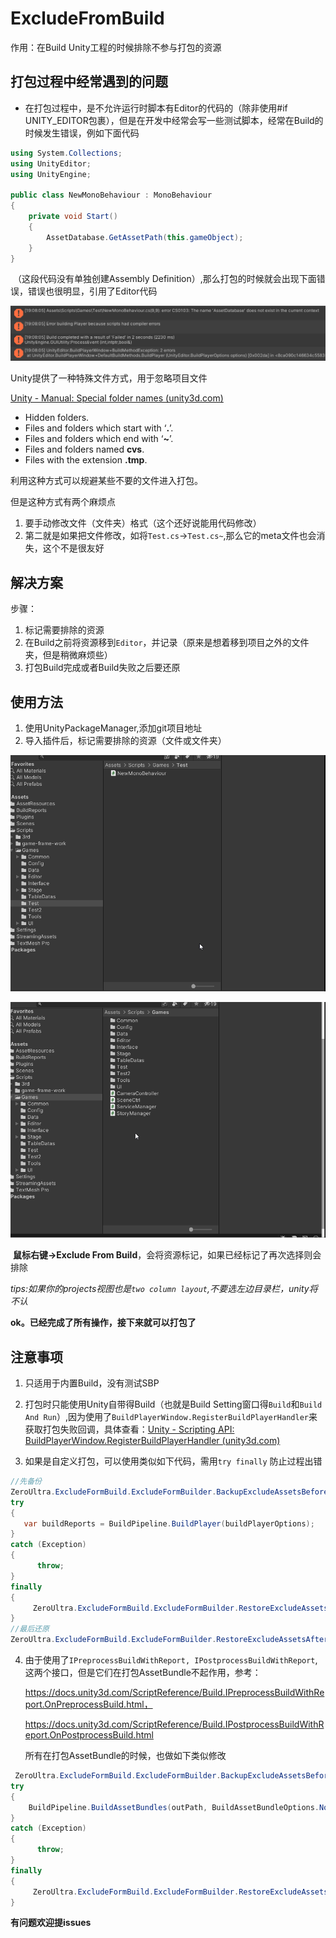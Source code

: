 # ExcludeFromBuild
作用：在Build Unity工程的时候排除不参与打包的资源

## 打包过程中经常遇到的问题

* 在打包过程中，是不允许运行时脚本有Editor的代码的（除非使用#if UNITY_EDITOR包裹），但是在开发中经常会写一些测试脚本，经常在Build的时候发生错误，例如下面代码

```c#
using System.Collections;
using UnityEditor;
using UnityEngine;

public class NewMonoBehaviour : MonoBehaviour
{
    private void Start()
    {
        AssetDatabase.GetAssetPath(this.gameObject);
    }
}
```

​		（这段代码没有单独创建Assembly Definition）,那么打包的时候就会出现下面错误，错误也很明显，引用了Editor代码

![image-20231231190825083](https://raw.githubusercontent.com/ZeroUltra/MediaLibrary/main/Imgs/202312311908857.png)

Unity提供了一种特殊文件方式，用于忽略项目文件

[Unity - Manual: Special folder names (unity3d.com)](https://docs.unity3d.com/Manual/SpecialFolders.html)

- Hidden folders.
- Files and folders which start with ‘**.**’.
- Files and folders which end with ‘**~**’.
- Files and folders named **cvs**.
- Files with the extension **.tmp**.

利用这种方式可以规避某些不要的文件进入打包。

但是这种方式有两个麻烦点

1. 要手动修改文件（文件夹）格式（这个还好说能用代码修改）
2. 第二就是如果把文件修改，如将`Test.cs`->`Test.cs~`,那么它的meta文件也会消失，这个不是很友好

## 解决方案

步骤：

1. 标记需要排除的资源
2. 在Build之前将资源移到`Editor`，并记录（原来是想着移到项目之外的文件夹，但是稍微麻烦些）
3. 打包Build完成或者Build失败之后要还原

## 使用方法

1. 使用UnityPackageManager,添加git项目地址
2. 导入插件后，标记需要排除的资源（文件或文件夹）

![111](https://raw.githubusercontent.com/ZeroUltra/MediaLibrary/main/Imgs/202312311932079.gif)

![222](https://raw.githubusercontent.com/ZeroUltra/MediaLibrary/main/Imgs/202312311938476.gif)

​	**鼠标右键->Exclude From Build**，会将资源标记，如果已经标记了再次选择则会排除

​	*tips:如果你的projects视图也是`two column layout`,不要选左边目录栏，unity将不认*

**ok。已经完成了所有操作，接下来就可以打包了**

## 注意事项

1. 只适用于内置Build，没有测试SBP
2. 打包时只能使用Unity自带得Build（也就是Build Setting窗口得`Build`和`Build And Run`）,因为使用了`BuildPlayerWindow.RegisterBuildPlayerHandler`来获取打包失败回调，具体查看：[Unity - Scripting API: BuildPlayerWindow.RegisterBuildPlayerHandler (unity3d.com)](https://docs.unity3d.com/ScriptReference/BuildPlayerWindow.RegisterBuildPlayerHandler.html)

3. 如果是自定义打包，可以使用类似如下代码，需用`try finally` 防止过程出错

```c#
//先备份
ZeroUltra.ExcludeFormBuild.ExcludeFormBuilder.BackupExcludeAssetsBeforeBuild();
try
{
   var buildReports = BuildPipeline.BuildPlayer(buildPlayerOptions);
}
catch (Exception)
{
      throw;
}
finally 
{ 
     ZeroUltra.ExcludeFormBuild.ExcludeFormBuilder.RestoreExcludeAssetsAfterBuild();
}
//最后还原
ZeroUltra.ExcludeFormBuild.ExcludeFormBuilder.RestoreExcludeAssetsAfterBuild();
```

4. 由于使用了`IPreprocessBuildWithReport, IPostprocessBuildWithReport`,这两个接口，但是它们在打包AssetBundle不起作用，参考：

   https://docs.unity3d.com/ScriptReference/Build.IPreprocessBuildWithReport.OnPreprocessBuild.html，

   https://docs.unity3d.com/ScriptReference/Build.IPostprocessBuildWithReport.OnPostprocessBuild.html

   所有在打包AssetBundle的时候，也做如下类似修改

```c#
 ZeroUltra.ExcludeFormBuild.ExcludeFormBuilder.BackupExcludeAssetsBeforeBuild();
try
{
    BuildPipeline.BuildAssetBundles(outPath, BuildAssetBundleOptions.None, BuildTarget.Android);
}
catch (Exception)
{
      throw;
}
finally 
{ 
     ZeroUltra.ExcludeFormBuild.ExcludeFormBuilder.RestoreExcludeAssetsAfterBuild();
}
```



**有问题欢迎提issues**
